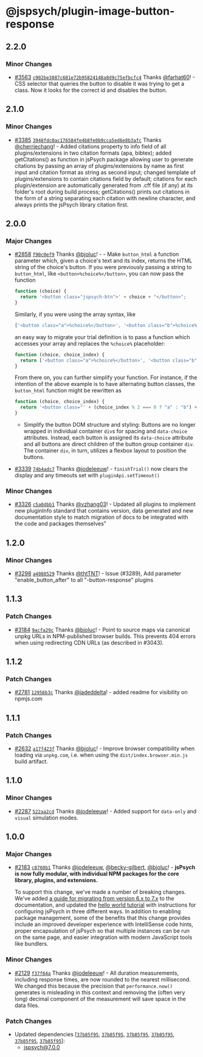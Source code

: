 # @jspsych/plugin-image-button-response

## 2.2.0

### Minor Changes

- [#3563](https://github.com/jspsych/jsPsych/pull/3563) [`c902be3887c681e72b95824148a8d9c75efbcfc4`](https://github.com/jspsych/jsPsych/commit/c902be3887c681e72b95824148a8d9c75efbcfc4) Thanks [@farhat60](https://github.com/farhat60)! - CSS selector that queries the button to disable it was trying to get a class. Now it looks for the correct id and disables the button.

## 2.1.0

### Minor Changes

- [#3385](https://github.com/jspsych/jsPsych/pull/3385) [`3948fdc0ac176584fe4b8fe0b9cca5ed6e8b3afc`](https://github.com/jspsych/jsPsych/commit/3948fdc0ac176584fe4b8fe0b9cca5ed6e8b3afc) Thanks [@cherriechang](https://github.com/cherriechang)! - Added citations property to info field of all plugins/extensions in two citation formats (apa, bibtex); added getCitations() as function in jsPsych package allowing user to generate citations by passing an array of plugins/extensions by name as first input and citation format as string as second input; changed template of plugins/extensions to contain citations field by default; citations for each plugin/extension are automatically generated from .cff file (if any) at its folder's root during build process; getCitations() prints out citations in the form of a string separating each citation with newline character, and always prints the jsPsych library citation first.

## 2.0.0

### Major Changes

- [#2858](https://github.com/jspsych/jsPsych/pull/2858) [`f90c0ef9`](https://github.com/jspsych/jsPsych/commit/f90c0ef95b09a0d87d663537f72eb9f46129641b) Thanks [@bjoluc](https://github.com/bjoluc)! - - Make `button_html` a function parameter which, given a choice's text and its index, returns the HTML string of the choice's button. If you were previously passing a string to `button_html`, like `<button>%choice%</button>`, you can now pass the function

  ```js
  function (choice) {
    return '<button class="jspsych-btn">' + choice + "</button>";
  }
  ```

  Similarly, if you were using the array syntax, like

  ```js
  ['<button class="a">%choice%</button>', '<button class="b">%choice%</button>', '<button class="a">%choice%</button>']
  ```

  an easy way to migrate your trial definition is to pass a function which accesses your array and replaces the `%choice%` placeholder:

  ```js
  function (choice, choice_index) {
    return ['<button class="a">%choice%</button>', '<button class="b">%choice%</button>', '<button class="a">%choice%</button>'][choice_index].replace("%choice%", choice);
  }
  ```

  From there on, you can further simplify your function. For instance, if the intention of the above example is to have alternating button classes, the `button_html` function might be rewritten as

  ```js
  function (choice, choice_index) {
    return '<button class="' + (choice_index % 2 === 0 ? "a" : "b") + '">' + choice + "</button>";
  }
  ```

  - Simplify the button DOM structure and styling: Buttons are no longer wrapped in individual container `div`s for spacing and `data-choice` attributes. Instead, each button is assigned its `data-choice` attribute and all buttons are direct children of the button group container `div`. The container `div`, in turn, utilizes a flexbox layout to position the buttons.

- [#3339](https://github.com/jspsych/jsPsych/pull/3339) [`74b4adc7`](https://github.com/jspsych/jsPsych/commit/74b4adc702747a62a201575a6aa95770eeddb1bb) Thanks [@jodeleeuw](https://github.com/jodeleeuw)! - `finishTrial()` now clears the display and any timeouts set with `pluginApi.setTimeout()`

### Minor Changes

- [#3326](https://github.com/jspsych/jsPsych/pull/3326) [`c5a0dbb1`](https://github.com/jspsych/jsPsych/commit/c5a0dbb17ead8e2b860c76fce7fea834f3b0ad09) Thanks [@vzhang03](https://github.com/vzhang03)! - Updated all plugins to implement new pluginInfo standard that contains version, data generated and new documentation style to match migration of docs to be integrated with the code and packages themselves"

## 1.2.0

### Minor Changes

- [#3298](https://github.com/jspsych/jsPsych/pull/3298) [`a4088529`](https://github.com/jspsych/jsPsych/commit/a4088529cf65c0fc37a3a6ad4870cd69f96383ad) Thanks [@thtTNT](https://github.com/thtTNT)! - Issue (#3289), Add parameter "enable_button_after" to all "-button-response" plugins

## 1.1.3

### Patch Changes

- [#3184](https://github.com/jspsych/jsPsych/pull/3184) [`9acfa29c`](https://github.com/jspsych/jsPsych/commit/9acfa29c8db1d7a8816c53ac49651f15493f2cf4) Thanks [@bjoluc](https://github.com/bjoluc)! - Point to source maps via canonical unpkg URLs in NPM-published browser builds. This prevents 404 errors when using redirecting CDN URLs (as described in #3043).

## 1.1.2

### Patch Changes

- [#2781](https://github.com/jspsych/jsPsych/pull/2781) [`12956b3c`](https://github.com/jspsych/jsPsych/commit/12956b3cc130676a81e4a4536d68800a4d34e8a8) Thanks [@jadeddelta](https://github.com/jadeddelta)! - added readme for visibility on npmjs.com

## 1.1.1

### Patch Changes

- [#2632](https://github.com/jspsych/jsPsych/pull/2632) [`a17f423f`](https://github.com/jspsych/jsPsych/commit/a17f423f18df24c73baeb06d4079f9f2f9211386) Thanks [@bjoluc](https://github.com/bjoluc)! - Improve browser compatibility when loading via `unpkg.com`, i.e. when using the `dist/index.browser.min.js` build artifact.

## 1.1.0

### Minor Changes

- [#2287](https://github.com/jspsych/jsPsych/pull/2287) [`522aa2cd`](https://github.com/jspsych/jsPsych/commit/522aa2cdbf64886e95b2b50f5442cc360b631339) Thanks [@jodeleeuw](https://github.com/jodeleeuw)! - Added support for `data-only` and `visual` simulation modes.

## 1.0.0

### Major Changes

- [#2183](https://github.com/jspsych/jsPsych/pull/2183) [`c8760b1`](https://github.com/jspsych/jsPsych/commit/c8760b19483453b0e77dc98e464e1629b5605a15) Thanks [@jodeleeuw](https://github.com/jodeleeuw), [@becky-gilbert](https://github.com/becky-gilbert), [@bjoluc](https://github.com/bjoluc)! - **jsPsych is now fully modular, with individual NPM packages for the core library, plugins, and extensions.**

  To support this change, we've made a number of breaking changes. We've added [a guide for migrating from version 6.x to 7.x](https://www.jspsych.org/7.0/support/migration-v7/) to the documentation, and updated the [hello world tutorial](https://www.jspsych.org/7.0/tutorials/hello-world/) with instructions for configuring jsPsych in three different ways. In addition to enabling package management, some of the benefits that this change provides include an improved developer experience with IntelliSense code hints, proper encapsulation of jsPsych so that multiple instances can be run on the same page, and easier integration with modern JavaScript tools like bundlers.

### Minor Changes

- [#2129](https://github.com/jspsych/jsPsych/pull/2129) [`f37f64a`](https://github.com/jspsych/jsPsych/commit/f37f64ac61ca4d934bf19a4dd15c9370ac4c2a8e) Thanks [@jodeleeuw](https://github.com/jodeleeuw)! - All duration measurements, including response times, are now rounded to the nearest millisecond. We changed this because the precision that `performance.now()` generates is misleading in this context and removing the (often very long) decimal component of the measurement will save space in the data files.

### Patch Changes

- Updated dependencies [[`37b85f95`](https://github.com/jspsych/jsPsych/commit/37b85f953c803e1cca80d8e5275be948d375e2f2), [`37b85f95`](https://github.com/jspsych/jsPsych/commit/37b85f953c803e1cca80d8e5275be948d375e2f2), [`37b85f95`](https://github.com/jspsych/jsPsych/commit/37b85f953c803e1cca80d8e5275be948d375e2f2), [`37b85f95`](https://github.com/jspsych/jsPsych/commit/37b85f953c803e1cca80d8e5275be948d375e2f2), [`37b85f95`](https://github.com/jspsych/jsPsych/commit/37b85f953c803e1cca80d8e5275be948d375e2f2), [`37b85f95`](https://github.com/jspsych/jsPsych/commit/37b85f953c803e1cca80d8e5275be948d375e2f2)]:
  - jspsych@7.0.0
